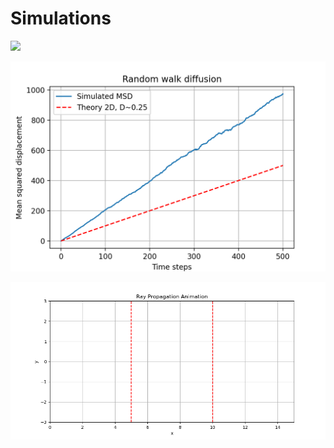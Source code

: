 # Simulations

![](figures_diffusion/random_walk_2d.gif)


![](figures_diffusion/msd_vs_time.png)



![](figures_ray_tracing/ray_propagation.gif)
